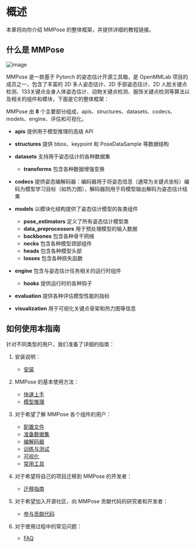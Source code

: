 # 概述

本章将向你介绍 MMPose 的整体框架，并提供详细的教程链接。

## 什么是 MMPose

![image](https://user-images.githubusercontent.com/15977946/188659200-e5694ca7-28ff-43e5-ae33-acc1fdff7420.jpg)

MMPose 是一款基于 Pytorch 的姿态估计开源工具箱，是 OpenMMLab 项目的成员之一，包含了丰富的 2D 多人姿态估计、2D 手部姿态估计、2D 人脸关键点检测、133关键点全身人体姿态估计、动物关键点检测、服饰关键点检测等算法以及相关的组件和模块，下面是它的整体框架：

MMPose 由 **8** 个主要部分组成，apis、structures、datasets、codecs、models、engine、评估和可视化。

- **apis** 提供用于模型推理的高级 API

- **structures** 提供 bbox、keypoint 和 PoseDataSample 等数据结构

- **datasets** 支持用于姿态估计的各种数据集

  - **transforms** 包含各种数据增强变换

- **codecs** 提供姿态编解码器：编码器用于将姿态信息（通常为关键点坐标）编码为模型学习目标（如热力图），解码器则用于将模型输出解码为姿态估计结果

- **models** 以模块化结构提供了姿态估计模型的各类组件

  - **pose_estimators** 定义了所有姿态估计模型类
  - **data_preprocessors** 用于预处理模型的输入数据
  - **backbones** 包含各种骨干网络
  - **necks** 包含各种模型颈部组件
  - **heads** 包含各种模型头部
  - **losses** 包含各种损失函数

- **engine** 包含与姿态估计任务相关的运行时组件

  - **hooks** 提供运行时的各种钩子

- **evaluation** 提供各种评估模型性能的指标

- **visualization** 用于可视化关键点骨架和热力图等信息

## 如何使用本指南

针对不同类型的用户，我们准备了详细的指南：

1. 安装说明：

   - [安装](./installation.md)

2. MMPose 的基本使用方法：

   - [快速上手](./quick_run.md)
   - [模型推理](./user_guides/inference.md)

3. 对于希望了解 MMPose 各个组件的用户：

   - [配置文件](./user_guides/configs.md)
   - [准备数据集](./user_guides/prepare_datasets.md)
   - [编解码器](./user_guides/codecs.md)
   - [训练与测试](./user_guides/train_and_test.md)
   - [可视化](./user_guides/visualization.md)
   - [常用工具](./user_guides/useful_tools.md)

4. 对于希望将自己的项目迁移到 MMPose 的开发者：

   - [迁移指南](./migration.md)

5. 对于希望加入开源社区，向 MMPose 贡献代码的研究者和开发者：

   - [参与贡献代码](./notes/contribution_guide.md)

6. 对于使用过程中的常见问题：

   - [FAQ](./notes/faq.md)
